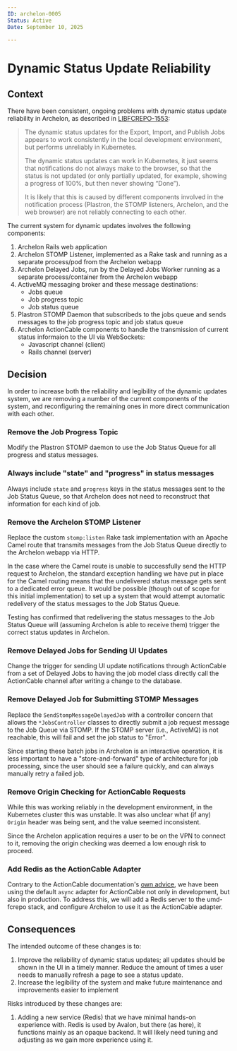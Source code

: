 ```yaml
---
ID: archelon-0005
Status: Active
Date: September 10, 2025

---
```

# Dynamic Status Update Reliability

## Context

There have been consistent, ongoing problems with dynamic status update
reliability in Archelon, as described in [LIBFCREPO-1553]:

> The dynamic status updates for the Export, Import, and Publish Jobs appears
> to work consistently in the local development environment, but performs
> unreliably in Kubernetes.
>
> The dynamic status updates can work in Kubernetes, it just seems that
> notifications do not always make to the browser, so that the status is not
> updated (or only partially updated, for example, showing a progress of 100%,
> but then never showing “Done”).
>
> It is likely that this is caused by different components involved in the
> notification process (Plastron, the STOMP listeners, Archelon, and the web
> browser) are not reliably connecting to each other.

The current system for dynamic updates involves the following components:

1. Archelon Rails web application
2. Archelon STOMP Listener, implemented as a Rake task and running as a
   separate process/pod from the Archelon webapp
3. Archelon Delayed Jobs, run by the Delayed Jobs Worker running as a separate
   process/container from the Archelon webapp
4. ActiveMQ messaging broker and these message destinations:
    * Jobs queue
    * Job progress topic
    * Job status queue
5. Plastron STOMP Daemon that subscribeds to the jobs queue and sends messages
   to the job progress topic and job status queue
6. Archelon ActionCable components to handle the transmission of current status
   informaion to the UI via WebSockets:
    * Javascript channel (client)
    * Rails channel (server)

## Decision

In order to increase both the reliability and legibility of the dynamic updates
system, we are removing a number of the current components of the system, and
reconfiguring the remaining ones in more direct communication with each other.

### Remove the Job Progress Topic

Modify the Plastron STOMP daemon to use the Job Status Queue for all progress
and status messages.

### Always include "state" and "progress" in status messages

Always include `state` and `progress` keys in the status messages sent to the
Job Status Queue, so that Archelon does not need to reconstruct that
information for each kind of job.

### Remove the Archelon STOMP Listener

Replace the custom `stomp:listen` Rake task implementation with an Apache Camel
route that transmits messages from the Job Status Queue directly to the
Archelon webapp via HTTP.

In the case where the Camel route is unable to successfully send the HTTP
request to Archelon, the standard exception handling we have put in place
for the Camel routing means that the undelivered status message gets sent
to a dedicated error queue. It would be possible (though out of scope for
this initial implementation) to set up a system that would attempt automatic
redelivery of the status messages to the Job Status Queue.

Testing has confirmed that redelivering the status messages to the Job
Status Queue will (assuming Archelon is able to receive them) trigger the
correct status updates in Archelon.

### Remove Delayed Jobs for Sending UI Updates

Change the trigger for sending UI update notifications through ActionCable from
a set of Delayed Jobs to having the job model class directly call the
ActionCable channel after writing a change to the database.

### Remove Delayed Job for Submitting STOMP Messages

Replace the `SendStompMessageDelayedJob` with a controller concern that allows
the `*JobsController` classes to directly submit a job request message to the
Job Queue via STOMP. If the STOMP server (i.e., ActiveMQ) is not reachable,
this will fail and set the job status to "Error".

Since starting these batch jobs in Archelon is an interactive operation, it is
less important to have a "store-and-forward" type of architecture for job
processing, since the user should see a failure quickly, and can always
manually retry a failed job.

### Remove Origin Checking for ActionCable Requests

While this was working reliably in the development environment, in the
Kubernetes cluster this was unstable. It was also unclear what (if any)
`Origin` header was being sent, and the value seemed inconsistent.

Since the Archelon application requires a user to be on the VPN to connect to
it, removing the origin checking was deemed a low enough risk to proceed.

### Add Redis as the ActionCable Adapter

Contrary to the ActionCable documentation's [own advice], we have been using
the default `async` adapter for ActionCable not only in development, but also
in production. To address this, we will add a Redis server to the umd-fcrepo
stack, and configure Archelon to use it as the ActionCable adapter.

## Consequences

The intended outcome of these changes is to:

1. Improve the reliability of dynamic status updates; all updates should be
   shown in the UI in a timely manner. Reduce the amount of times a user needs
   to manually refresh a page to see a status update.
2. Increase the legibility of the system and make future maintenance and
   improvements easier to implement

Risks introduced by these changes are:

1. Adding a new service (Redis) that we have minimal hands-on experience with.
   Redis is used by Avalon, but there (as here), it functions mainly as an
   opaque backend. It will likely need tuning and adjusting as we gain more
   experience using it.

[LIBFCREPO-1553]: https://umd-dit.atlassian.net/browse/LIBFCREPO-1553
[own advice]: https://guides.rubyonrails.org/v7.1/action_cable_overview.html#async-adapter
